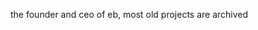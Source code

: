 the founder and ceo of eb, most old projects are archived
<!---
1tuee/1tuee is a ✨ special ✨ repository because its `README.md` (this file) appears on your GitHub profile.
You can click the Preview link to take a look at your changes.
--->
